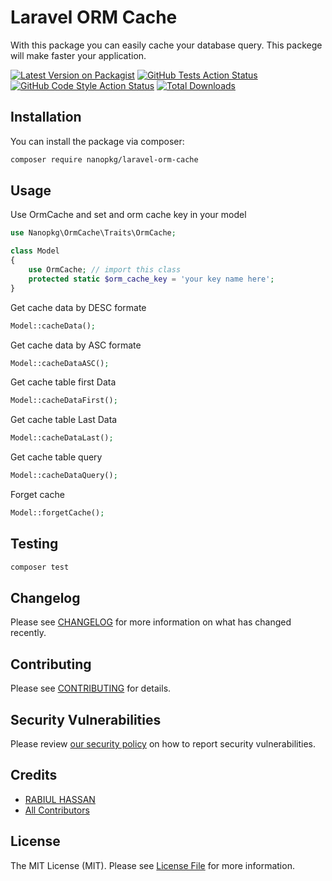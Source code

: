 # Laravel ORM Cache
With this package you can easily cache  your database query. This packege will make faster your application.

[![Latest Version on Packagist](https://img.shields.io/packagist/v/nanopkg/laravel-orm-cache.svg?style=flat-square)](https://packagist.org/packages/nanopkg/laravel-orm-cache)
[![GitHub Tests Action Status](https://img.shields.io/github/actions/workflow/status/nanopkg/laravel-orm-cache/run-tests.yml?branch=main&label=tests&style=flat-square)](https://github.com/nanopkg/laravel-orm-cache/actions?query=workflow%3Arun-tests+branch%3Amain)
[![GitHub Code Style Action Status](https://img.shields.io/github/actions/workflow/status/nanopkg/laravel-orm-cache/fix-php-code-style-issues.yml?branch=main&label=code%20style&style=flat-square)](https://github.com/nanopkg/laravel-orm-cache/actions?query=workflow%3A"Fix+PHP+code+style+issues"+branch%3Amain)
[![Total Downloads](https://img.shields.io/packagist/dt/nanopkg/laravel-orm-cache.svg?style=flat-square)](https://packagist.org/packages/nanopkg/laravel-orm-cache)


## Installation

You can install the package via composer:

```bash
composer require nanopkg/laravel-orm-cache
```


## Usage

Use OrmCache and set and orm cache key in your model
```php
use Nanopkg\OrmCache\Traits\OrmCache;

class Model
{
    use OrmCache; // import this class
    protected static $orm_cache_key = 'your key name here';
}
```

Get cache data by DESC formate
```php
Model::cacheData();
```

Get cache data by ASC formate
```php
Model::cacheDataASC();
```

Get cache table first Data
```php
Model::cacheDataFirst();
```

Get cache table Last Data
```php
Model::cacheDataLast();
```

Get cache table query
```php
Model::cacheDataQuery();
```

Forget cache
```php
Model::forgetCache();
```

## Testing

```bash
composer test
```

## Changelog

Please see [CHANGELOG](CHANGELOG.md) for more information on what has changed recently.

## Contributing

Please see [CONTRIBUTING](CONTRIBUTING.md) for details.

## Security Vulnerabilities

Please review [our security policy](../../security/policy) on how to report security vulnerabilities.

## Credits

- [RABIUL HASSAN](https://github.com/rabiulhassandev)
- [All Contributors](../../contributors)

## License

The MIT License (MIT). Please see [License File](LICENSE.md) for more information.
